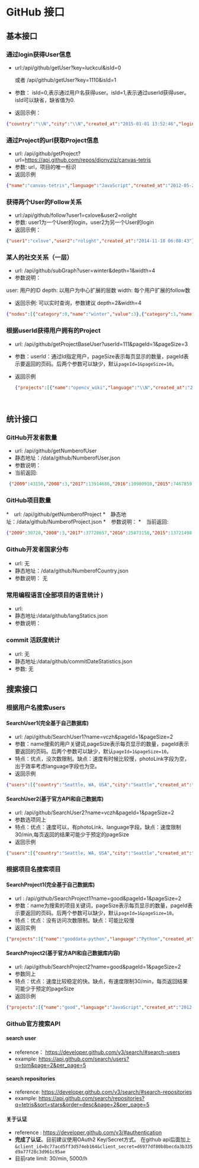 # GitHub 接口

## 基本接口

### 通过login获得User信息

* url:/api/github/getUser?key=luckcul&isId=0

  或者 /api/github/getUser?key=1110&isId=1

* 参数： isId=0,表示通过用户名获得user。isId=1,表示通过userId获得user。isId可以缺省，缺省值为0.

* 返回示例：

```json
{"country":"\\N","city":"\\N","created_at":"2015-01-01 13:52:46","login":"luckcul","type":"USR","country_code":"\\N","company":"\\N","language":["\\N","CSS","HTML","C++","Python"]}
```

### 通过Project的url获取Project信息

* url: /api/github/getProject?url=https://api.github.com/repos/dionyziz/canvas-tetris
* 参数: url，项目的唯一标识
* 返回示例

```json
{"name":"canvas-tetris","language":"JavaScript","created_at":"2012-05-22 18:31:39","updated_at":"2016-02-13 21:01:59","descriptor":"A 2D tetris game in HTML5 canvas","url":"https://api.github.com/repos/dionyziz/canvas-tetris"}
```



### 获得两个User的Follow关系

* url:/api/github/follow?user1=cxlove&user2=rolight
* 参数: user1为一个User的login，user2为另一个User的login
* 返回示例：

```json
{"user1":"cxlove","user2":"rolight","created_at":"2014-11-18 06:08:43"}
```

### 某人的社交关系（一层）

* url: /api/github/subGraph?user=winter&depth=1&width=4
* 参数说明：

 user: 用户的ID
 depth: 以用户为中心扩展的层数
 width: 每个用户扩展的follow数
* 返回示例: 可以实时查询，参数建议 depth=2&width=4

```json
{"nodes":[{"category":0,"name":"winter","value":3},{"category":1,"name":"free1","value":3},{"category":1,"name":"ahmetabdi","value":3}],"links":[{"source":0,"target":1,"weight":2},{"source":0,"target":2,"weight":2},{"source":2,"target":1,"weight":2}]}
```
### 根据userId获得用户拥有的Project

* url: /api/github/getProjectBaseUser?userId=111&pageId=1&pageSize=3

* 参数：userId：通过Id指定用户，pageSize表示每页显示的数量，pageId表示要返回的页码。后两个参数可以缺少，默认`pageId=1&pageSize=10`。

* 返回示例

  ```json
  {"projects":[{"name":"opencv_wiki","language":"\\N","created_at":"2016-03-09 15:11:51","updated_at":"0000-00-00 00:00:00","descriptor":"Separate repository for OpenCV wiki","url":"https://api.github.com/repos/Itseez/opencv_wiki"},{"name":"jetson-screencasts-sources","language":"C++","created_at":"2015-10-13 10:10:29","updated_at":"2016-02-20 20:12:55","descriptor":"","url":"https://api.github.com/repos/Itseez/jetson-screencasts-sources"},{"name":"opencv_3rdparty","language":"\\N","created_at":"2015-07-01 14:32:58","updated_at":"2016-02-20 20:12:55","descriptor":"OpenCV - 3rdparty","url":"https://api.github.com/repos/Itseez/opencv_3rdparty"}],"numProjects":9,"numPages":3}
  ```

  ​

## 统计接口

### GitHub开发者数量

* url: /api/github/getNumberofUser
* 静态地址：/data/github/NumberofUser.json
* 参数说明：
* 当前返回:

```json
 {"2009":43150,"2008":3,"2017":13914686,"2016":10980910,"2015":7467859,"2014":4986857,"2013":3081612,"2012":1266731,"2011":523398,"2010":170312}
```

### GitHub项目数量

*　url: /api/github/getNumberofProject
*　静态地址：/data/github/NumberofProject.json
*　参数说明：
*　当前返回:

```json
{"2009":30720,"2008":3,"2017":37728657,"2016":25873158,"2015":13721490,"2014":7628934,"2013":2967190,"2012":1126821,"2011":466524,"2010":158557}
```

### Github开发者国家分布

* url: 无
* 静态地址：/data/github/NumberofCountry.json
* 参数说明： 无

### 常用编程语言(全部项目的语言统计 )

* url:
* 静态地址:/data/github/langStatics.json
* 参数说明：

### commit 活跃度统计

* url: 无
* 静态地址:/data/github/commitDateStatistics.json
* 参数: 无

## 搜索接口

### 根据用户名搜索users

#### SearchUser1(完全基于自己数据库)

* url: /api/github/SearchUser1?name=vczh&pageId=1&pageSize=2
* 参数：name搜索的用户关键词,pageSize表示每页显示的数量，pageId表示要返回的页码。后两个参数可以缺少，默认`pageId=1&pageSize=10`。
* 特点：优点，没次数限制。缺点：速度有时候比较慢，photoLink字段为空，出于效率考虑language字段也为空。
* 返回示例

```json
{"users":[{"country":"Seattle, WA, USA","city":"Seattle","created_at":"2011-05-07 06:30:48","login":"vczh","type":"USR","country_code":"us","company":"\\N","photoLink":null,"language":null},{"country":"hangzhou","city":"杭州市","created_at":"2014-07-05 06:42:11","login":"vczhfan","type":"USR","country_code":"cn","company":"zju","photoLink":null,"language":null}],"hasMore":true}
```

#### SearchUser2(基于官方API和自己数据库)

* url: /api/github/SearchUser2?name=vczh&pageId=1&pageSize=2
* 参数选项同上
* 特点：优点：速度可以，有photoLink、language字段。缺点：速度限制30/min,每页返回的结果可能少于预定的pageSize
* 返回示例

```json
{"users":[{"country":"Seattle, WA, USA","city":"Seattle","created_at":"2011-05-07 06:30:48","login":"vczh","type":"USR","country_code":"us","company":"\\N","photoLink":"https://avatars0.githubusercontent.com/u/773569?v=3","language":["C++","JavaScript","C#","Go","\\N"]}],"hasMore":true}
```



### 根据项目名搜索项目

#### SearchProject1(完全基于自己数据库)

* url : /api/github/SearchProject1?name=good&pageId=1&pageSize=2
* 参数：name为搜索的项目关键词，pageSize表示每页显示的数量，pageId表示要返回的页码。后两个参数可以缺少，默认`pageId=1&pageSize=10`。
* 特点：优点：没有访问次数限制。缺点：可能比较慢
* 返回实例

```json
{"projects":[{"name":"gooddata-python","language":"Python","created_at":"2011-02-12 13:46:02","updated_at":"2016-02-11 11:19:55","descriptor":"GoodData client library written in python.","url":"https://api.github.com/repos/comoga/gooddata-python"},{"name":"gooddata-python","language":"Python","created_at":"2012-09-19 04:42:11","updated_at":"2016-02-28 12:31:24","descriptor":"GoodData client library written in python.","url":"https://api.github.com/repos/mjhea0/gooddata-python"}],"hasMore":true}
```

#### SearchProject2(基于官方API和自己数据库内容)

* url: /api/github/SearchProject2?name=good&pageId=1&pageSize=2
* 参数同上
* 特点：优点：速度比较稳定的快。缺点，有速度限制30/min，每页返回结果可能少于预定的pageSize
* 返回示例

```json
{"projects":[{"name":"good","language":"JavaScript","created_at":"2012-12-10 19:57:30","updated_at":"2016-02-18 13:16:34","descriptor":"Hapi process monitoring","url":"https://api.github.com/repos/hapijs/good"},{"name":"good","language":"\\N","created_at":"2013-09-11 22:08:29","updated_at":"2016-02-15 06:47:24","descriptor":"The short list.","url":"https://api.github.com/repos/ElDragonRojo/good"}],"hasMore":true}
```



### Github官方搜索API

#### search user

* reference： https://developer.github.com/v3/search/#search-users
* example: https://api.github.com/search/users?q=tom&page=2&per_page=5

#### search repositories

* reference: https://developer.github.com/v3/search/#search-repositories
* example:  https://api.github.com/search/repositories?q=tetris&sort=stars&order=desc&page=2&per_page=5


#### 关于认证

* reference : https://developer.github.com/v3/#authentication
* **完成了认证**。目前建议使用OAuth2 Key/Secret方式。 在github api后面加上`&client_id=8c77acd5ff3d574eb164&client_secret=d6977df80b8becda3b335d9a77f28c3d961c95ae`
* 目前rate limit: 30/min, 5000/h




